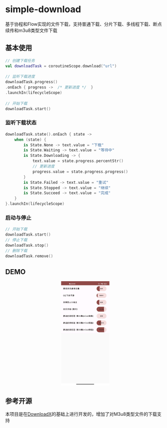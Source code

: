 # simple-download
基于协程和Flow实现的文件下载，支持普通下载、分片下载、多线程下载、断点续传和m3u8类型文件下载

## 基本使用
```kotlin
// 创建下载任务
val downloadTask = coroutineScope.download("url")

// 监听下载进度
downloadTask.progress()
.onEach { progress ->  /* 更新进度 */  }
.launchIn(lifecycleScope)

// 开始下载
downloadTask.start()
```
### 监听下载状态
```kotlin
downloadTask.state().onEach { state ->
    when (state) {
        is State.None -> text.value = "下载"
        is State.Waiting -> text.value = "等待中"
        is State.Downloading -> {
            text.value = state.progress.percentStr()
            // 更新进度
            progress.value = state.progress.progress()
        }
        is State.Failed -> text.value = "重试"
        is State.Stopped -> text.value = "继续"
        is State.Succeed -> text.value = "完成"
    }
}.launchIn(lifecycleScope)
```
### 启动与停止
```kotlin
// 开始下载
downloadTask.start()
// 停止下载
downloadTask.stop()
// 删除下载
downloadTask.remove()
```
## DEMO
<p align="center">
  <img src="./img/demo.jpg" width="30%" />
</p>

## 参考开源
本项目是在[DownloadX](https://github.com/ssseasonnn/DownloadX)的基础上进行开发的，增加了对M3u8类型文件的下载支持